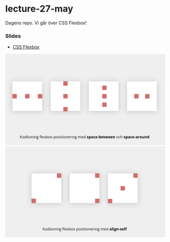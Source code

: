 # lecture-27-may
Dagens repo. Vi går över CSS Flexbox!


### Slides
* [CSS Flexbox](https://docs.google.com/presentation/d/1GGCqaeKRbkBI1ttC4JbrJ3pZbVvVhauoaF80y8cBcNo/edit?usp=sharing)

![flexbox excercise](flexbox.png)
![flexbox excercise2](flexbox2.png)
